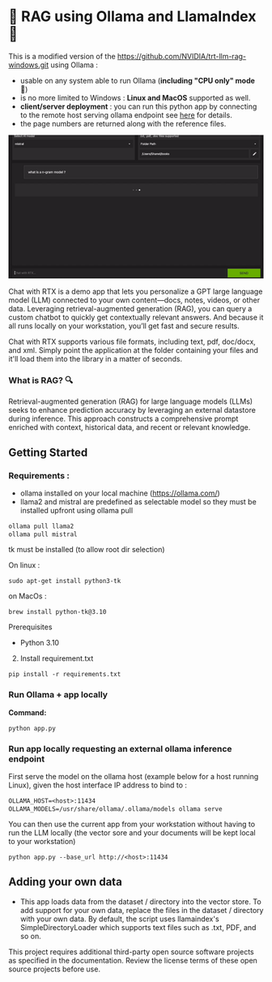 # 🚀 RAG using Ollama and LlamaIndex 🦙

This is a modified version of the https://github.com/NVIDIA/trt-llm-rag-windows.git using Ollama :
- usable on any system able to run Ollama (<b>including "CPU only" mode</b> 🎉)
- is no more limited to Windows : <b>Linux and MacOS</b> supported as well.
- <b>client/server deployment</b> : you can run this python app by connecting to the remote host serving ollama endpoint see [here](#ollama_serve) for details.
- the page numbers are returned along with the reference files.

![rag](rag_animated.gif)

Chat with RTX is a demo app that lets you personalize a GPT large language model (LLM) connected to your own content—docs, notes, videos, or other data. Leveraging retrieval-augmented generation (RAG), you can query a custom chatbot to quickly get contextually relevant answers. And because it all runs locally on your workstation, you’ll get fast and secure results.

Chat with RTX supports various file formats, including text, pdf, doc/docx, and xml. Simply point the application at the folder containing your files and it'll load them into the library in a matter of seconds. 

### What is RAG? 🔍
Retrieval-augmented generation (RAG) for large language models (LLMs) seeks to enhance prediction accuracy by leveraging an external datastore during inference. This approach constructs a comprehensive prompt enriched with context, historical data, and recent or relevant knowledge.

## Getting Started

### Requirements :
- ollama installed on your local machine (https://ollama.com/)
- llama2 and mistral are predefined as selectable model so they must be installed upfront using ollama pull
```
ollama pull llama2
ollama pull mistral
```
tk must be installed (to allow root dir selection)

On linux :
```
sudo apt-get install python3-tk
```

on MacOs :
```
brew install python-tk@3.10
```

Prerequisites 
- Python 3.10

2. Install requirement.txt
```
pip install -r requirements.txt
```

### Run Ollama + app locally

**Command:**
```
python app.py
```

### <a name="ollama_serve"></a>Run app locally requesting an external ollama inference endpoint

First serve the model on the ollama host (example below for a host running Linux), given the host interface IP address to bind to :
```
OLLAMA_HOST=<host>:11434 OLLAMA_MODELS=/usr/share/ollama/.ollama/models ollama serve
```

You can then use the current app from your workstation without having to run the LLM locally (the vector sore and your documents will be kept local to your workstation)
```
python app.py --base_url http://<host>:11434
```



## Adding your own data
- This app loads data from the dataset / directory into the vector store. To add support for your own data, replace the files in the dataset / directory with your own data. By default, the script uses llamaindex's SimpleDirectoryLoader which supports text files such as .txt, PDF, and so on.


This project requires additional third-party open source software projects as specified in the documentation. Review the license terms of these open source projects before use.
